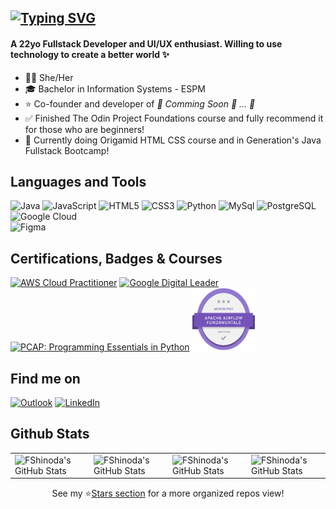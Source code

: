 [![Typing SVG](https://readme-typing-svg.herokuapp.com?font=Fira+Code&weight=700&size=28&duration=2500&pause=5000&color=FF5B50&random=false&width=750&height=44&lines=Greetings!+I'm+Fernanda+Shinoda+%F0%9F%91%8B)](https://git.io/typing-svg)
----
#### A 22yo Fullstack Developer and UI/UX enthusiast. Willing to use technology to create a better world :sparkles:

- :raising_hand_woman: She/Her <br>
- :mortar_board: Bachelor in Information Systems - ESPM <br>
- :star: Co-founder and developer of <i>:construction: Comming Soon :eyes: ... :construction:</i>
- :white_check_mark: Finished The Odin Project Foundations course and fully recommend it for those who are beginners!
- :dart: Currently doing Origamid HTML CSS course and in Generation's Java Fullstack Bootcamp!

## Languages and Tools
<!--
![FShinoda's Top Langs](https://github-readme-stats.vercel.app/api/top-langs/?username=FShinoda&layout=compact&title_color=ff1324&text_color=eeeeee&bg_color=111111&border_color=222222&include_all_commits=true&border_radius=0) 
-->

![Java](https://img.shields.io/badge/Java-%23ED8B00.svg?style=flat-square&logo=openjdk&logoColor=white)
![JavaScript](https://img.shields.io/badge/JavaScript-d4bd02?style=flat-square&logo=javascript&logoColor=white)
![HTML5](https://img.shields.io/badge/Html5-%23E34F26.svg?style=flat-square&logo=html5&logoColor=white)
![CSS3](https://img.shields.io/badge/Css3-%231572B6.svg?style=flat-square&logo=css3&logoColor=white)
![Python](https://img.shields.io/badge/Python-14354C?style=flat-square&logo=python&logoColor=white)
![MySql](https://img.shields.io/badge/MySQL-0D9996?style=flat-square&logo=mysql&logoColor=white)
![PostgreSQL](https://img.shields.io/badge/Postgres-%23316192.svg?style=flat-square&logo=postgresql&logoColor=white)
![Google Cloud](https://img.shields.io/badge/Google%20Cloud-%234285F4.svg?style=flat-square&logo=google-cloud&logoColor=white)
<br>
![Figma](https://img.shields.io/badge/Figma-F24E1E?style=flat-square&logo=figma&logoColor=white)

## Certifications, Badges & Courses

<a href="https://drive.google.com/file/d/16CwADvhwJUimWmLz5FfkDro9DToTAGE5/view" target="_blank" rel="noopener noreferrer"><img alt="AWS Cloud Practitioner" src="https://res.cloudinary.com/hy4kyit2a/f_auto,fl_lossy,q_70/learn/modules/aws-cloud-practitioner-certification-prep/learn-about-the-aws-certified-cloud-practitioner-exam/images/8ef555de1a79ee04d46f669f807e8626_8-e-63168-f-d-72-f-4272-8994-6779-eec-75-ce-9.png" width=100px height=100px /><a>
<a href="https://www.credential.net/26bf5f4f-6af3-49c9-94ef-357bb4b0acb2" target="_blank" rel="noopener noreferrer"><img alt="Google Digital Leader" src="https://templates.images.credential.net/16601179376516142147983414073734.png" width=100px height=100px /></a>
<a href="https://drive.google.com/file/d/1EsGf2IAg6XLFzw2LsK5eap6CIz6jLQFN/view" target="_blank" rel="noopener noreferrer"><img alt="PCAP: Programming Essentials in Python" src="https://home.pearsonvue.com/getattachment/Clients/Python-Institute/pcap-31-xx.png.aspx?lang=en-US&width=200&height=200" width=100px height=100px /></a>
<a href="https://www.credly.com/badges/a487277c-1b9a-4a0d-8166-d1e9247c92cf/linked_in_profile" target="_blank" rel="noopener noreferrer"><img alt="Astronomer Certification for Apache Airflow Fundamentals" src="./src/airflow-fundamentals-badge.png" width=100px height=100px /></a>

## Find me on
<a href="mailto:fernanda.shinoda@hotmail.com?subject=Message" target="_blank" rel="noopener noreferrer"><img alt="Outlook" src="https://img.shields.io/badge/Microsoft_Outlook-0078D4?style=flat-square&logo=microsoft-outlook&logoColor=white"/></a>
<a href="https://www.linkedin.com/in/fernanda-shinoda/" target="_blank" rel="noopener noreferrer"><img alt="LinkedIn" src="https://img.shields.io/badge/LinkedIn-0A66C2?style=flat-square&logo=linkedin&logoColor=fff"/></a>

## Github Stats
<table align="center" width="100%" height="100%" >
    <tr>
        <td><img style="border: none;" src="https://github-profile-summary-cards.vercel.app/api/cards/stats?username=FShinoda&theme=codeSTACKr" alt="FShinoda's GitHub Stats"/></td>
        <td><img style="border: none;" src="https://github-profile-summary-cards.vercel.app/api/cards/productive-time?username=FShinoda&theme=codeSTACKr&utcOffset=10" alt="FShinoda's GitHub Stats"/>
        <td><img style="border: none;" src="https://github-profile-summary-cards.vercel.app/api/cards/repos-per-language?username=FShinoda&theme=codeSTACKr" alt="FShinoda's GitHub Stats"/></td>
        <td><img style="border: none;" src="https://github-profile-summary-cards.vercel.app/api/cards/most-commit-language?username=FShinoda&theme=codeSTACKr" alt="FShinoda's GitHub Stats"/></td>
    </tr>
</table>
<!--
<table align="center" width="100%" height="100%" >
    <tr>
        <td><img style="border: none;" src="https://github-profile-summary-cards.vercel.app/api/cards/stats?username=FShinoda&theme=kacho_ga" alt="FShinoda's GitHub Stats"/></td>
        <td><img style="border: none;" src="https://github-profile-summary-cards.vercel.app/api/cards/productive-time?username=FShinoda&theme=kacho_ga&utcOffset=10" alt="FShinoda's GitHub Stats"/>
        <td><img style="border: none;" src="https://github-profile-summary-cards.vercel.app/api/cards/repos-per-language?username=FShinoda&theme=kacho_ga" alt="FShinoda's GitHub Stats"/></td>
        <td><img style="border: none;" src="https://github-profile-summary-cards.vercel.app/api/cards/most-commit-language?username=FShinoda&theme=kacho_ga" alt="FShinoda's GitHub Stats"/></td>
    </tr>
</table>
-->
<div align="center">
  See my ⭐<a href="https://github.com/FShinoda?tab=stars">Stars section</a> for a more organized repos view!
</div>

